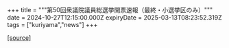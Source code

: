 +++
title = """第50回衆議院議員総選挙開票速報（最終・小選挙区のみ）"""
date = 2024-10-27T12:15:00.000Z
expiryDate = 2025-03-13T08:23:52.319Z
tags = ["kuriyama","news"]
+++


[[source]](https://www.town.kuriyama.hokkaido.jp/soshiki/15/29275.html)
